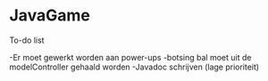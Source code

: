 # JavaGame
To-do list

-Er moet gewerkt worden aan power-ups
-botsing bal moet uit de modelController gehaald worden
-Javadoc schrijven (lage prioriteit)
